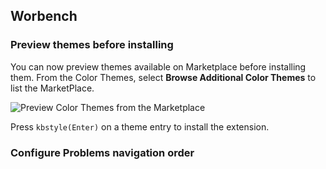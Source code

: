 

## Worbench

### Preview themes before installing 

You can now preview themes available on Marketplace before installing them. From the Color Themes, select **Browse Additional Color Themes**  to list the MarketPlace.

<!-- FIXME: Should text be "Vs Code Marketplace ?" -->

![Preview Color Themes from the Marketplace](images.gif)

Press `kbstyle(Enter)` on a theme entry to install the extension. 

<!-- TODO: Add screensshot of popular color theme -->

### Configure Problems navigation order 